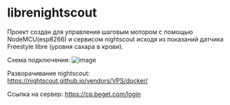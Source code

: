 # librenightscout

Проект создан для управления шаговым мотором с помощью NodeMCU(esp8266) и сервисом nightscout исходя из показаний датчика Freestyle libre (уровня сахара в крови). 

Схема подключения:
![image](https://github.com/VadimBunegin/librenightscout/assets/61832909/27d73b9e-e454-4aa5-ba16-9f218b3c889c)

Разворачивание nightscout: 
https://nightscout.github.io/vendors/VPS/docker/

Ссылка на сервер:
https://cp.beget.com/login
